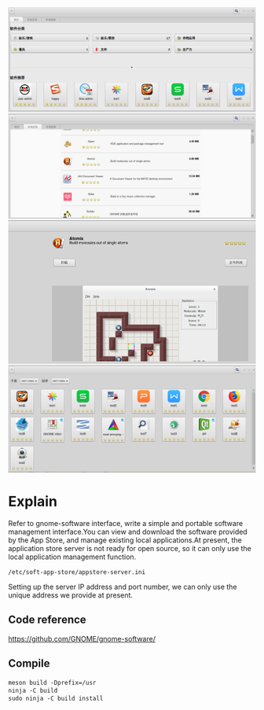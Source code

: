 
![Store-page:](https://github.com/zhuyaliang/images/blob/master/app-store-001.png)
![Local-page:](https://github.com/zhuyaliang/images/blob/master/app-store-003.png)
![Details-page:](https://github.com/zhuyaliang/images/blob/master/app-store-004.png)
![Store-list-page:](https://github.com/zhuyaliang/images/blob/master/app-store-002.png)
# Explain

Refer to gnome-software interface, write a simple and portable software management interface.You can view and download the software provided by the App Store, and manage existing local applications.At present, the application store server is not ready for open source, so it can only use the local application management function.
```
/etc/soft-app-store/appstore-server.ini
```
Setting up the server IP address and port number, we can only use the unique address we provide at present.

## Code reference

https://github.com/GNOME/gnome-software/

## Compile

```
meson build -Dprefix=/usr
ninja -C build
sudo ninja -C build install


